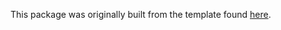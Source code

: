 This package was originally built from the template found [here](https://github.com/aws-greengrass/aws-greengrass-component-templates/tree/main/templates/python/LocalPubSub).
